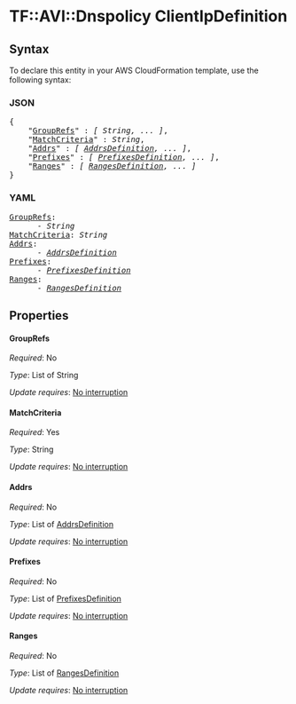 # TF::AVI::Dnspolicy ClientIpDefinition

## Syntax

To declare this entity in your AWS CloudFormation template, use the following syntax:

### JSON

<pre>
{
    "<a href="#grouprefs" title="GroupRefs">GroupRefs</a>" : <i>[ String, ... ]</i>,
    "<a href="#matchcriteria" title="MatchCriteria">MatchCriteria</a>" : <i>String</i>,
    "<a href="#addrs" title="Addrs">Addrs</a>" : <i>[ <a href="addrsdefinition.md">AddrsDefinition</a>, ... ]</i>,
    "<a href="#prefixes" title="Prefixes">Prefixes</a>" : <i>[ <a href="prefixesdefinition.md">PrefixesDefinition</a>, ... ]</i>,
    "<a href="#ranges" title="Ranges">Ranges</a>" : <i>[ <a href="rangesdefinition.md">RangesDefinition</a>, ... ]</i>
}
</pre>

### YAML

<pre>
<a href="#grouprefs" title="GroupRefs">GroupRefs</a>: <i>
      - String</i>
<a href="#matchcriteria" title="MatchCriteria">MatchCriteria</a>: <i>String</i>
<a href="#addrs" title="Addrs">Addrs</a>: <i>
      - <a href="addrsdefinition.md">AddrsDefinition</a></i>
<a href="#prefixes" title="Prefixes">Prefixes</a>: <i>
      - <a href="prefixesdefinition.md">PrefixesDefinition</a></i>
<a href="#ranges" title="Ranges">Ranges</a>: <i>
      - <a href="rangesdefinition.md">RangesDefinition</a></i>
</pre>

## Properties

#### GroupRefs

_Required_: No

_Type_: List of String

_Update requires_: [No interruption](https://docs.aws.amazon.com/AWSCloudFormation/latest/UserGuide/using-cfn-updating-stacks-update-behaviors.html#update-no-interrupt)

#### MatchCriteria

_Required_: Yes

_Type_: String

_Update requires_: [No interruption](https://docs.aws.amazon.com/AWSCloudFormation/latest/UserGuide/using-cfn-updating-stacks-update-behaviors.html#update-no-interrupt)

#### Addrs

_Required_: No

_Type_: List of <a href="addrsdefinition.md">AddrsDefinition</a>

_Update requires_: [No interruption](https://docs.aws.amazon.com/AWSCloudFormation/latest/UserGuide/using-cfn-updating-stacks-update-behaviors.html#update-no-interrupt)

#### Prefixes

_Required_: No

_Type_: List of <a href="prefixesdefinition.md">PrefixesDefinition</a>

_Update requires_: [No interruption](https://docs.aws.amazon.com/AWSCloudFormation/latest/UserGuide/using-cfn-updating-stacks-update-behaviors.html#update-no-interrupt)

#### Ranges

_Required_: No

_Type_: List of <a href="rangesdefinition.md">RangesDefinition</a>

_Update requires_: [No interruption](https://docs.aws.amazon.com/AWSCloudFormation/latest/UserGuide/using-cfn-updating-stacks-update-behaviors.html#update-no-interrupt)


